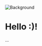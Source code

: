 ![Background](https://github.com/Yumekerol/Yumekerol/raw/main/nome-da-imagem.png)

# Hello :)!
...





